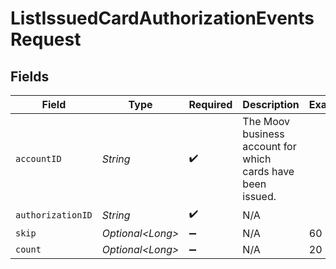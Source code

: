 # ListIssuedCardAuthorizationEventsRequest


## Fields

| Field                                                       | Type                                                        | Required                                                    | Description                                                 | Example                                                     |
| ----------------------------------------------------------- | ----------------------------------------------------------- | ----------------------------------------------------------- | ----------------------------------------------------------- | ----------------------------------------------------------- |
| `accountID`                                                 | *String*                                                    | :heavy_check_mark:                                          | The Moov business account for which cards have been issued. |                                                             |
| `authorizationID`                                           | *String*                                                    | :heavy_check_mark:                                          | N/A                                                         |                                                             |
| `skip`                                                      | *Optional\<Long>*                                           | :heavy_minus_sign:                                          | N/A                                                         | 60                                                          |
| `count`                                                     | *Optional\<Long>*                                           | :heavy_minus_sign:                                          | N/A                                                         | 20                                                          |